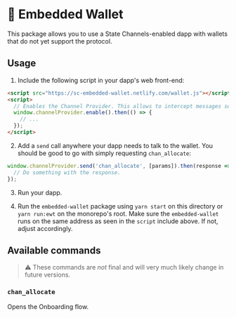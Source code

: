 # 💼 Embedded Wallet

This package allows you to use a State Channels-enabled dapp with wallets that do not yet support the protocol.

## Usage

1. Include the following script in your dapp's web front-end:

```html
<script src="https://sc-embedded-wallet.netlify.com/wallet.js"></script>
<script>
  // Enables the Channel Provider. This allows to intercept messages sent via postMessage.
  window.channelProvider.enable().then(() => {
    // ...
  });
</script>
```

2. Add a `send` call anywhere your dapp needs to talk to the wallet. You should be good to go with simply
   requesting `chan_allocate`:

```js
window.channelProvider.send('chan_allocate', [params]).then(response => {
  // Do something with the response.
});
```

3. Run your dapp.

4. Run the `embedded-wallet` package using `yarn start` on this directory or `yarn run:ewt` on the monorepo's root.
   Make sure the `embedded-wallet` runs on the same address as seen in the `script` include above. If not, adjust
   accordingly.

## Available commands

> ⚠ These commands are _not_ final and will very much likely change in future versions.

### `chan_allocate`

Opens the Onboarding flow.
